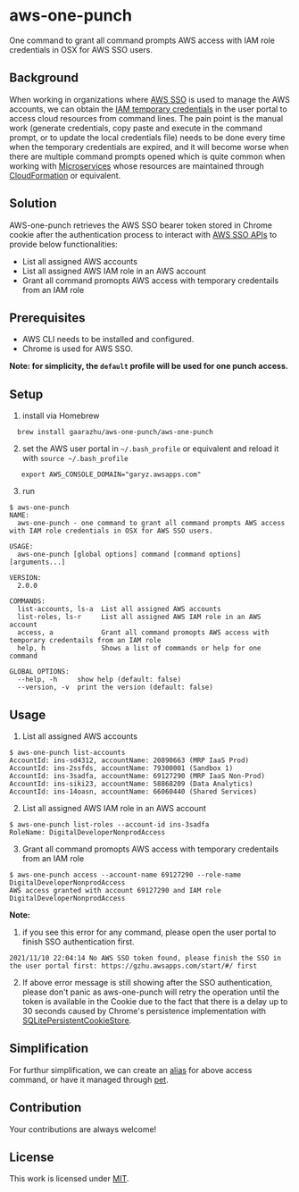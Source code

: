 # aws-one-punch
One command to grant all command prompts AWS access with IAM role credentials in OSX for AWS SSO users. 

## Background ##
When working in organizations where [AWS SSO](https://aws.amazon.com/single-sign-on/) is used to manage the AWS accounts, we can obtain the [IAM temporary credentials](https://docs.aws.amazon.com/singlesignon/latest/userguide/howtogetcredentials.html) in the user portal to access cloud resources from command lines. The pain point is the manual work (generate credentials, copy paste and execute in the command prompt, or to update the local credentials file) needs to be done every time when the temporary credentials are expired, and it will become worse when there are multiple command prompts opened which is quite common when working with [Microservices](https://aws.amazon.com/microservices/) whose resources are maintained through [CloudFormation](https://aws.amazon.com/cloudformation/) or equivalent.

## Solution ##
AWS-one-punch retrieves the AWS SSO bearer token stored in Chrome cookie after the authentication process to interact with [AWS SSO APIs](https://docs.aws.amazon.com/singlesignon/latest/PortalAPIReference/ssoportal-api.pdf) to provide below functionalities:
* List all assigned AWS accounts
* List all assigned AWS IAM role in an AWS account
* Grant all command promopts AWS access with temporary credentails from an IAM role

## Prerequisites ##
* AWS CLI needs to be installed and configured.
* Chrome is used for AWS SSO.

**Note: for simplicity, the `default` profile will be used for one punch access.**

## Setup ##
1. install via Homebrew
 ```
   brew install gaarazhu/aws-one-punch/aws-one-punch
 ```
2. set the AWS user portal in `~/.bash_profile` or equivalent and reload it with `source ~/.bash_profile`
```
   export AWS_CONSOLE_DOMAIN="garyz.awsapps.com"
 ```
3. run
 ```
$ aws-one-punch
NAME:
   aws-one-punch - one command to grant all command prompts AWS access with IAM role credentials in OSX for AWS SSO users.

USAGE:
   aws-one-punch [global options] command [command options] [arguments...]

VERSION:
   2.0.0

COMMANDS:
   list-accounts, ls-a  List all assigned AWS accounts
   list-roles, ls-r     List all assigned AWS IAM role in an AWS account
   access, a            Grant all command promopts AWS access with temporary credentails from an IAM role
   help, h              Shows a list of commands or help for one command

GLOBAL OPTIONS:
   --help, -h     show help (default: false)
   --version, -v  print the version (default: false)
```

## Usage ##
1. List all assigned AWS accounts
```
$ aws-one-punch list-accounts
AccountId: ins-sd4312, accountName: 20890663 (MRP IaaS Prod)
AccountId: ins-2ssfds, accountName: 79300001 (Sandbox 1)
AccountId: ins-3sadfa, accountName: 69127290 (MRP IaaS Non-Prod)
AccountId: ins-siki23, accountName: 58868209 (Data Analytics)
AccountId: ins-14oasn, accountName: 66060440 (Shared Services)
```

2. List all assigned AWS IAM role in an AWS account
```
$ aws-one-punch list-roles --account-id ins-3sadfa
RoleName: DigitalDeveloperNonprodAccess
```

3. Grant all command promopts AWS access with temporary credentails from an IAM role
```
$ aws-one-punch access --account-name 69127290 --role-name DigitalDeveloperNonprodAccess
AWS access granted with account 69127290 and IAM role DigitalDeveloperNonprodAccess
```

**Note:**
1. if you see this error for any command, please open the user portal to finish SSO authentication first.
```
2021/11/10 22:04:14 No AWS SSO token found, please finish the SSO in the user portal first: https://gzhu.awsapps.com/start/#/ first
```

2. If above error message is still showing after the SSO authentication, please don't panic as aws-one-punch will retry the operation until the token is available in the Cookie due to the fact that there is a delay up to 30 seconds caused by Chrome's persistence implementation with [SQLitePersistentCookieStore](https://www.chromium.org/developers/design-documents/network-stack/cookiemonster/). 

## Simplification ##
For furthur simplification, we can create an [alias](https://wpbeaches.com/make-an-alias-in-bash-or-zsh-shell-in-macos-with-terminal/) for above access command, or have it managed through [pet](https://github.com/knqyf263/pet).

## Contribution ##
Your contributions are always welcome!

## License ##
This work is licensed under [MIT](https://opensource.org/licenses/MIT).
